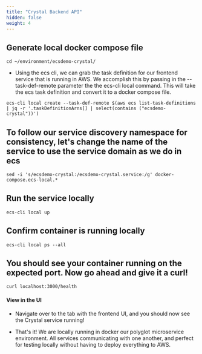 ```yaml
---
title: "Crystal Backend API"
hidden: false
weight: 4
---
```


## Generate local docker compose file

```
cd ~/environment/ecsdemo-crystal/
```

- Using the ecs cli, we can grab the task definition for our frontend service that is running in AWS. We accomplish this by passing in the --task-def-remote parameter the the ecs-cli local command. This will take the ecs task definition and convert it to a docker compose file.

```
ecs-cli local create --task-def-remote $(aws ecs list-task-definitions | jq -r '.taskDefinitionArns[] | select(contains ("ecsdemo-crystal"))')
```

## To follow our service discovery namespace for consistency, let's change the name of the service to use the service domain as we do in ecs

```
sed -i 's/ecsdemo-crystal:/ecsdemo-crystal.service:/g' docker-compose.ecs-local.*
```

## Run the service locally

```
ecs-cli local up
```

## Confirm container is running locally

```
ecs-cli local ps --all
```

## You should see your container running on the expected port. Now go ahead and give it a curl!

```
curl localhost:3000/health
```

#### View in the UI

- Navigate over to the tab with the frontend UI, and you should now see the Crystal service running!

- That's it! We are locally running in docker our polyglot microservice environment. All services communicating with one another, and perfect for testing locally without having to deploy everything to AWS.
